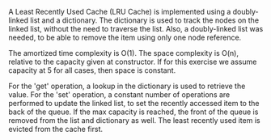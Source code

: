 A Least Recently Used Cache (LRU Cache) is implemented using a doubly-linked list and a dictionary.
The dictionary is used to track the nodes on the linked list, without the need to traverse the list.
Also, a doubly-linked list was needed, to be able to remove the item using only one node reference.

The amortized time complexity is O(1).
The space complexity is O(n), relative to the capacity given at constructor.
If for this exercise we assume capacity at 5 for all cases, then space is constant.

For the 'get' operation, a lookup in the dictionary is used to retrieve the value.
For the 'set' operation, a constant number of operations are performed to update the linked list, to set the recently accessed item to the back of the queue. If the max capacity is reached, the front of the queue is removed from the list and dictionary as well. The least recently used item is evicted from the cache first.
